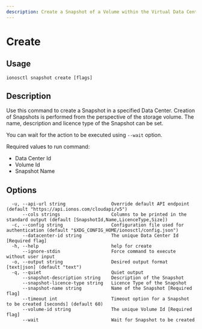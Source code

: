 ```yaml
---
description: Create a Snapshot of a Volume within the Virtual Data Center.
---
```


# Create

## Usage

```text
ionosctl snapshot create [flags]
```

## Description

Use this command to create a Snapshot in a specified Data Center. Creation of Snapshots is performed from the perspective of the storage volume. The name, description and licence type of the Snapshot can be set.

You can wait for the action to be executed using `--wait` option.

Required values to run command:
- Data Center Id
- Volume Id
- Snapshot Name

## Options

```text
  -u, --api-url string                 Override default API endpoint (default "https://api.ionos.com/cloudapi/v5")
      --cols strings                   Columns to be printed in the standard output (default [SnapshotId,Name,LicenceType,Size])
  -c, --config string                  Configuration file used for authentication (default "$XDG_CONFIG_HOME/ionosctl/config.json")
      --datacenter-id string           The unique Data Center Id [Required flag]
  -h, --help                           help for create
      --ignore-stdin                   Force command to execute without user input
  -o, --output string                  Desired output format [text|json] (default "text")
  -q, --quiet                          Quiet output
      --snapshot-description string    Description of the Snapshot
      --snapshot-licence-type string   Licence Type of the Snapshot
      --snapshot-name string           Name of the Snapshot [Required flag]
      --timeout int                    Timeout option for a Snapshot to be created [seconds] (default 60)
      --volume-id string               The unique Volume Id [Required flag]
      --wait                           Wait for Snapshot to be created
```

